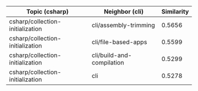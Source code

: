 | Topic (csharp) | Neighbor (cli) | Similarity |
|-------------|-------------------|------------|
| csharp/collection-initialization | cli/assembly-trimming | 0.5656 |
| csharp/collection-initialization | cli/file-based-apps | 0.5599 |
| csharp/collection-initialization | cli/build-and-compilation | 0.5299 |
| csharp/collection-initialization | cli | 0.5278 |
